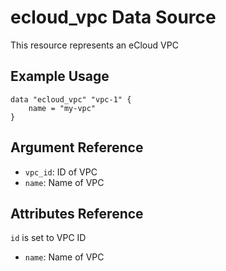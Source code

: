 # ecloud_vpc Data Source

This resource represents an eCloud VPC

## Example Usage

```hcl
data "ecloud_vpc" "vpc-1" {
    name = "my-vpc"
}
```

## Argument Reference

- `vpc_id`: ID of VPC
- `name`: Name of VPC

## Attributes Reference

`id` is set to VPC ID

- `name`: Name of VPC